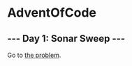 # AdventOfCode
## --- Day 1: Sonar Sweep ---

Go to [the problem](https://adventofcode.com/2021/day/1 "Day 1").
